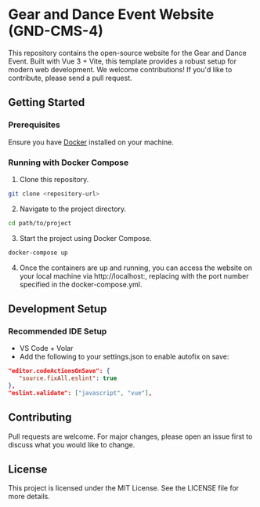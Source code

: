 # Gear and Dance Event Website (GND-CMS-4)

This repository contains the open-source website for the Gear and Dance Event. Built with Vue 3 + Vite, this template provides a robust setup for modern web development. We welcome contributions! If you'd like to contribute, please send a pull request.

## Getting Started

### Prerequisites

Ensure you have [Docker](https://www.docker.com/get-started) installed on your machine.

### Running with Docker Compose

1. Clone this repository.

```bash
git clone <repository-url>
```

2. Navigate to the project directory.

```bash
cd path/to/project
```

3. Start the project using Docker Compose.

```bash
docker-compose up
```

4. Once the containers are up and running, you can access the website on your local machine via http://localhost:<your-port>, replacing <your-port> with the port number specified in the docker-compose.yml.

## Development Setup

### Recommended IDE Setup

-   VS Code + Volar
-   Add the following to your settings.json to enable autofix on save:

```json
"editor.codeActionsOnSave": {
   "source.fixAll.eslint": true
},
"eslint.validate": ["javascript", "vue"],
```

## Contributing

Pull requests are welcome. For major changes, please open an issue first to discuss what you would like to change.

## License

This project is licensed under the MIT License. See the LICENSE file for more details.
